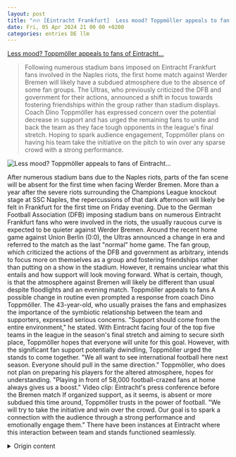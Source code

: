 ```yaml
---
layout: post
title: "🔥🔥 [Eintracht Frankfurt]  Less mood? Toppmöller appeals to fans of Eintracht..."
date: Fri, 05 Apr 2024 21 00 00 +0200
categories: entries DE llm
---
```

[ Less mood? Toppmöller appeals to fans of Eintracht...](https://www.hessenschau.de/sport/fussball/eintracht-frankfurt/weniger-stimmung-toppmoeller-appelliert-an-fans-von-eintracht-frankfurt-v1,eintracht-stimmung-100.html)

> Following numerous stadium bans imposed on Eintracht Frankfurt fans involved in the Naples riots, the first home match against Werder Bremen will likely have a subdued atmosphere due to the absence of some fan groups. The Ultras, who previously criticized the DFB and government for their actions, announced a shift in focus towards fostering friendships within the group rather than stadium displays. Coach Dino Toppmöller has expressed concern over the potential decrease in support and has urged the remaining fans to unite and back the team as they face tough opponents in the league's final stretch. Hoping to spark audience engagement, Toppmöller plans on having his team take the initiative on the pitch to win over any sparse crowd with a strong performance.

![ Less mood? Toppmöller appeals to fans of Eintracht...](https://www.hessenschau.de/sport/fussball/eintracht-frankfurt/imago-toppmoeller-110~_t-1712307669090_v-16to9__retina.jpg)

 After numerous stadium bans due to the Naples riots, parts of the fan scene will be absent for the first time when facing Werder Bremen.
More than a year after the severe riots surrounding the Champions League knockout stage at SSC Naples, the repercussions of that dark afternoon will likely be felt in Frankfurt for the first time on Friday evening. Due to the German Football Association (DFB) imposing stadium bans on numerous Eintracht Frankfurt fans who were involved in the riots, the usually raucous curve is expected to be quieter against Werder Bremen.
Around the recent home game against Union Berlin (0:0), the Ultras announced a change in era and referred to the match as the last "normal" home game. The fan group, which criticized the actions of the DFB and government as arbitrary, intends to focus more on themselves as a group and fostering friendships rather than putting on a show in the stadium. However, it remains unclear what this entails and how support will look moving forward. What is certain, though, is that the atmosphere against Bremen will likely be different than usual despite floodlights and an evening match.
Toppmöller appeals to fans
A possible change in routine even prompted a response from coach Dino Toppmöller. The 43-year-old, who usually praises the fans and emphasizes the importance of the symbiotic relationship between the team and supporters, expressed serious concerns. "Support should come from the entire environment," he stated. With Eintracht facing four of the top five teams in the league in the season's final stretch and aiming to secure sixth place, Toppmöller hopes that everyone will unite for this goal.
However, with the significant fan support potentially dwindling, Toppmöller urged the stands to come together. "We all want to see international football here next season. Everyone should pull in the same direction." Toppmöller, who does not plan on preparing his players for the altered atmosphere, hopes for understanding. "Playing in front of 58,000 football-crazed fans at home always gives us a boost."
Video clip: Eintracht's press conference before the Bremen match
If organized support, as it seems, is absent or more subdued this time around, Toppmöller trusts in the power of football. "We will try to take the initiative and win over the crowd. Our goal is to spark a connection with the audience through a strong performance and emotionally engage them." There have been instances at Eintracht where this interaction between team and stands functioned seamlessly.

<details>
  <summary>Origin content</summary>
  ---
layout: post
title: "🔥🔥 [Eintracht Frankfurt] Weniger Stimmung? Toppmöller appelliert an Fans von Eintracht ..."
date: Fri, 05 Apr 2024 21:00:00 +0200
categories: entries DE
---
[Weniger Stimmung? Toppmöller appelliert an Fans von Eintracht ...](https://www.hessenschau.de/sport/fussball/eintracht-frankfurt/weniger-stimmung-toppmoeller-appelliert-an-fans-von-eintracht-frankfurt-v1,eintracht-stimmung-100.html)

![Weniger Stimmung? Toppmöller appelliert an Fans von Eintracht ...](https://www.hessenschau.de/sport/fussball/eintracht-frankfurt/imago-toppmoeller-110~_t-1712307669090_v-16to9__retina.jpg)

Nach zahlreichen Stadionverboten wegen der Neapel-Krawalle werden Teile der Fanszene gegen Werder Bremen zum ersten Mal nicht mehr in der Kurve sein.

Nach zahlreichen Stadionverboten wegen der Neapel-Krawalle werden Teile der Fanszene gegen Werder Bremen zum ersten Mal nicht mehr in der Kurve sein. Die Ultras kündigen Veränderungen an, Trainer Dino Toppmöller hofft auf Zusammenhalt.

Audiobeitrag Audio Eintracht befürchtet gegen Bremen weniger Stimmung Audio Erschwerte Anreise-Bedingungen für die Fans vor dem Eintracht-Duell gegen Mainz Bild © picture-alliance/dpa Ende des Audiobeitrags

Mehr als ein Jahr nach den schweren Krawallen rund um das Champions-League-Achtelfinale bei der SSC Neapel werden die Nachwehen dieses schwarzen Nachmittags wohl am Freitagabend erstmals auch in Frankfurt spür- und hörbar sein. Da der DFB gegen zahlreiche Fans von Eintracht Frankfurt, die an diesem Tag in Neapel und laut Polizei auch an den Straßenschlachten beteiligt waren, Stadionverbote verhängt hat, wird die sonst so stimmungsgewaltige Kurve gegen Werder Bremen wohl etwas leiser sein.

Rund um das Heimspiel am vergangenen Wochenende gegen Union Berlin (0:0) kündigten die Ultras eine Zeitenwende an und sprachen vom vorerst letzten "normalen" Heimspiel. Die Fangruppe, die das Vorgehen von DFB und Staat als willkürlich kritisierte, wolle sich fortan eher auf sich als Gruppe und das Ausleben der Freundschaften konzentrieren und die "Show" im Stadion hintenanstellen. Was genau das bedeutet und wie der Support in Zukunft aussieht, blieb offen. Klar ist aber: Gegen Bremen wird die Atmosphäre trotz Flutlicht und Abendspiel wohl anders sein als sonst.

Toppmöller mit Appell an die Fans

Eine mögliche Veränderung im gewohnten Tagesablauf, die am Donnerstag sogar Trainer Dino Toppmöller auf den Plan rief. Der 43-Jährige, der sonst keine Gelegenheit für ein Fan-Lob auslässt und immer wieder betont, wie wichtig die Symbiose zwischen Mannschaft und Anhang ist, äußerte ernsthafte Sorgen. "Die Unterstützung sollte aus dem gesamten Umfeld vorhanden sein", stellte er klar. Die Eintracht, die im Saison-Endspurt noch auf vier Teams aus den Top-Fünf der Liga trifft, will Platz sechs unbedingt halten und muss zum Erreichen dieses Ziels alle Kräfte bündeln. Einer für alle, alle für einen.

Da nun jedoch das große Faustpfand der stets sehr guten und stimmgewaltigen Fan-Unterstützung wegzubrechen droht, richtete Toppmöller einen Appell an die Kurve. "Wir wollen hier alle in der nächsten Saison internationalen Fußball sehen. Da sollten alle an einem Strang ziehen." Toppmöller, der seine Spieler nicht extra auf die wie auch immer veränderte Stimmungslage vorbereiten will, hofft also auf ein Einsehen. "Im eigenen Stadion vor 58.000 fußballverrückten Fans zu spielen, gibt uns immer einen Push."

Videobeitrag Video Die Eintracht-PK vor dem Spiel gegen Bremen Video Bild © hr Ende des Videobeitrags

Funke soll überspringen

Sollte der organisierte Support, wonach es aussieht, dieses Mal ausbleiben oder zurückhaltender ausfallen, setzt Toppmöller auf die Macht des Fußballs. "Wir werden versuchen, in Vorleistung zu gehen und die Zuschauer auf unsere Seite zu ziehen. Für uns geht es darum, dass wir den Funken überspringen lassen und durch eine gute Leistung das Publikum emotionalisieren." Es gab Zeiten bei der Eintracht, da funktionierte das Wechselspiel zwischen Team und Kurve ohnehin genauso.


</details>
